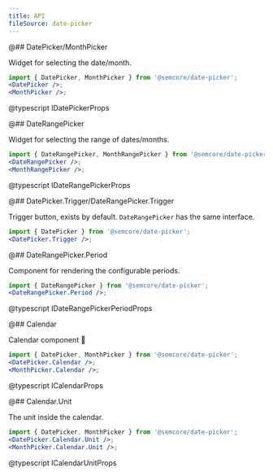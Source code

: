 ```yaml
---
title: API
fileSource: date-picker
---
```


@## DatePicker/MonthPicker

Widget for selecting the date/month.

```jsx
import { DatePicker, MonthPicker } from '@semcore/date-picker';
<DatePicker />;
<MonthPicker />;
```

@typescript IDatePickerProps

@## DateRangePicker

Widget for selecting the range of dates/months.

```jsx
import { DateRangePicker, MonthRangePicker } from '@semcore/date-picker';
<DateRangePicker />;
<MonthRangePicker />;
```

@typescript IDateRangePickerProps

@## DatePicker.Trigger/DateRangePicker.Trigger

Trigger button, exists by default. `DateRangePicker` has the same interface.

```jsx
import { DatePicker } from '@semcore/date-picker';
<DatePicker.Trigger />;
```

@## DateRangePicker.Period

Component for rendering the configurable periods.

```jsx
import { DateRangePicker } from '@semcore/date-picker';
<DateRangePicker.Period />;
```

@typescript IDateRangePickerPeriodProps

@## Calendar

Calendar component 📅

```jsx
import { DatePicker, MonthPicker } from '@semcore/date-picker';
<DatePicker.Calendar />;
<MonthPicker.Calendar />;
```

@typescript ICalendarProps

@## Calendar.Unit

The unit inside the calendar.

```jsx
import { DatePicker, MonthPicker } from '@semcore/date-picker';
<DatePicker.Calendar.Unit />;
<MonthPicker.Calendar.Unit />;
```

@typescript ICalendarUnitProps
